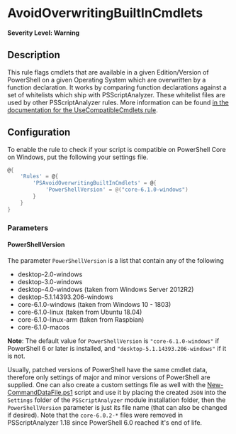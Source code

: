 # AvoidOverwritingBuiltInCmdlets

**Severity Level: Warning**

## Description

This rule flags cmdlets that are available in a given Edition/Version of PowerShell on a given Operating System which are overwritten by a function declaration. It works by comparing function declarations against a set of whitelists which ship with PSScriptAnalyzer. These whitelist files are used by other PSScriptAnalyzer rules. More information can be found [in the documentation for the UseCompatibleCmdlets rule](https://github.com/PowerShell/PSScriptAnalyzer/blob/master/RuleDocumentation/UseCompatibleCmdlets.md).

## Configuration

To enable the rule to check if your script is compatible on PowerShell Core on Windows, put the following your settings file.


```PowerShell
@{
    'Rules' = @{
        'PSAvoidOverwritingBuiltInCmdlets' = @{
            'PowerShellVersion' = @("core-6.1.0-windows")
        }
    }
}
```

### Parameters

#### PowerShellVersion

The parameter `PowerShellVersion` is a list that contain any of the following

- desktop-2.0-windows
- desktop-3.0-windows
- desktop-4.0-windows (taken from Windows Server 2012R2)
- desktop-5.1.14393.206-windows
- core-6.1.0-windows (taken from Windows 10 - 1803)
- core-6.1.0-linux (taken from Ubuntu 18.04)
- core-6.1.0-linux-arm (taken from Raspbian)
- core-6.1.0-macos

**Note**: The default value for `PowerShellVersion` is `"core-6.1.0-windows"` if PowerShell 6 or later is installed, and `"desktop-5.1.14393.206-windows"` if it is not.

Usually, patched versions of PowerShell have the same cmdlet data, therefore only settings of major and minor versions of PowerShell are supplied. One can also create a custom settings file as well with the [New-CommandDataFile.ps1](https://github.com/PowerShell/PSScriptAnalyzer/blob/development/Utils/New-CommandDataFile.ps1) script and use it by placing the created `JSON` into the `Settings` folder of the `PSScriptAnalyzer` module installation folder, then the `PowerShellVersion` parameter is just its file name (that can also be changed if desired).
Note that the `core-6.0.2-*` files were removed in PSScriptAnalyzer 1.18 since PowerShell 6.0 reached it's end of life.
